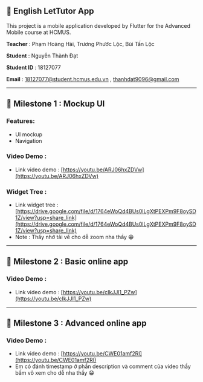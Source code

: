 ## 🛫 English LetTutor App

This project is a mobile application developed by Flutter for the Advanced Mobile course at HCMUS.

**Teacher** : Phạm Hoàng Hải, Trương Phước Lộc, Bùi Tấn Lộc

**Student** : Nguyễn Thành Đạt

**Student ID** : 18127077

**Email** : [18127077@student.hcmus.edu.vn](mailto:18127077@student.hcmus.edu.vn) , [thanhdat9096@gmail.com](mailto:thanhdat9096@gmail.com) 

---

## 🛫 Milestone 1 : Mockup UI

### Features:

*   UI mockup
*   Navigation

### Video Demo :

*   Link video demo : [https://youtu.be/ARJ06hxZDVw](https://youtu.be/ARJ06hxZDVw)

### Widget Tree :

*   Link widget tree : [https://drive.google.com/file/d/1764eWoQd4BUs0lLgXtPEXPm9F8oySD1Z/view?usp=share_link](https://drive.google.com/file/d/1764eWoQd4BUs0lLgXtPEXPm9F8oySD1Z/view?usp=share_link)
*   Note : Thầy nhớ tải về cho dễ zoom nha thầy 😁

---

## 🛫 Milestone 2 : Basic online app

### Video Demo :

*   Link video demo : [https://youtu.be/cIkJJl1_PZw](https://youtu.be/cIkJJl1_PZw)

---

## 🛫 Milestone 3 : Advanced online app

### Video Demo :

*   Link video demo : [https://youtu.be/CWE01amf2RI](https://youtu.be/CWE01amf2RI)
*   Em có đánh timestamp ở phần description và comment của video thầy bấm vô xem cho dễ nha thầy 😁